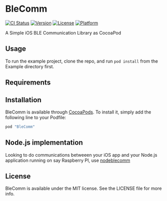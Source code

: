 # BleComm

[![CI Status](http://img.shields.io/travis/perusworld/BleComm.svg?style=flat)](https://travis-ci.org/perusworld/BleComm)
[![Version](https://img.shields.io/cocoapods/v/BleComm.svg?style=flat)](http://cocoapods.org/pods/BleComm)
[![License](https://img.shields.io/cocoapods/l/BleComm.svg?style=flat)](http://cocoapods.org/pods/BleComm)
[![Platform](https://img.shields.io/cocoapods/p/BleComm.svg?style=flat)](http://cocoapods.org/pods/BleComm)

A Simple iOS BLE Communication Library as CocoaPod

## Usage

To run the example project, clone the repo, and run `pod install` from the Example directory first.

## Requirements

## Installation

BleComm is available through [CocoaPods](http://cocoapods.org). To install it, simply add the following line to your Podfile:

```ruby
pod "BleComm"
```
## Node.js implementation
Looking to do communications betweeen your iOS app and your Node.js application running on say Raspberry PI, use [nodeblecomm](https://github.com/perusworld/nodeblecomm)

## License

BleComm is available under the MIT license. See the LICENSE file for more info.
